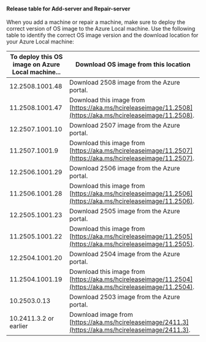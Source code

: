 
#### Release table for Add-server and Repair-server

When you add a machine or repair a machine, make sure to deploy the correct version of OS image to the Azure Local machine. Use the following table to identify the correct OS image version and the download location for your Azure Local machine:

| To deploy this OS image on Azure Local machine... | Download OS image from this location |
|------------------|------------------|
| 12.2508.1001.48 | Download 2508 image from the Azure portal. |
| 11.2508.1001.47 | Download this image from [https://aka.ms/hcireleaseimage/11.2508](https://aka.ms/hcireleaseimage/11.2508). |
| 12.2507.1001.10 | Download 2507 image from the Azure portal. |
| 11.2507.1001.9 | Download this image from [https://aka.ms/hcireleaseimage/11.2507](https://aka.ms/hcireleaseimage/11.2507). |
| 12.2506.1001.29 | Download 2506 image from the Azure portal. |
| 11.2506.1001.28 | Download this image from [https://aka.ms/hcireleaseimage/11.2506](https://aka.ms/hcireleaseimage/11.2506). |
| 12.2505.1001.23 | Download 2505 image from the Azure portal. |
| 11.2505.1001.22 | Download this image from [https://aka.ms/hcireleaseimage/11.2505](https://aka.ms/hcireleaseimage/11.2505). |
| 12.2504.1001.20 | Download 2504 image from the Azure portal. |
| 11.2504.1001.19 | Download this image from [https://aka.ms/hcireleaseimage/11.2504](https://aka.ms/hcireleaseimage/11.2504). |
| 10.2503.0.13 | Download 2503 image from the Azure portal. |
| 10.2411.3.2 or earlier | Download image from [https://aka.ms/hcireleaseimage/2411.3](https://aka.ms/hcireleaseimage/2411.3). |
